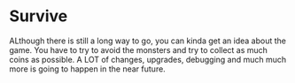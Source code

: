 # Survive
ALthough there is still a long way to go, you can kinda get an idea about the game. You have to try to avoid the monsters and try to collect as much coins as possible. A LOT of changes, upgrades, debugging and much much more is going to happen in the near future.
